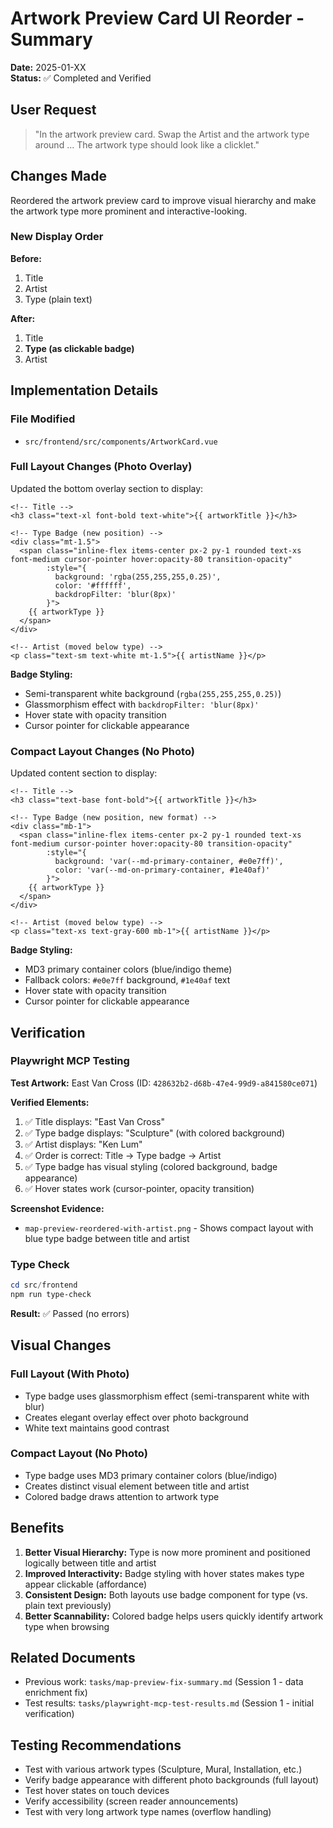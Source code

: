 # Artwork Preview Card UI Reorder - Summary

**Date:** 2025-01-XX  
**Status:** ✅ Completed and Verified

## User Request

> "In the artwork preview card. Swap the Artist and the artwork type around ... The artwork type should look like a clicklet."

## Changes Made

Reordered the artwork preview card to improve visual hierarchy and make the artwork type more prominent and interactive-looking.

### New Display Order

**Before:**
1. Title
2. Artist
3. Type (plain text)

**After:**
1. Title
2. **Type (as clickable badge)**
3. Artist

## Implementation Details

### File Modified

- `src/frontend/src/components/ArtworkCard.vue`

### Full Layout Changes (Photo Overlay)

Updated the bottom overlay section to display:

```vue
<!-- Title -->
<h3 class="text-xl font-bold text-white">{{ artworkTitle }}</h3>

<!-- Type Badge (new position) -->
<div class="mt-1.5">
  <span class="inline-flex items-center px-2 py-1 rounded text-xs font-medium cursor-pointer hover:opacity-80 transition-opacity"
        :style="{ 
          background: 'rgba(255,255,255,0.25)', 
          color: '#ffffff',
          backdropFilter: 'blur(8px)' 
        }">
    {{ artworkType }}
  </span>
</div>

<!-- Artist (moved below type) -->
<p class="text-sm text-white mt-1.5">{{ artistName }}</p>
```

**Badge Styling:**
- Semi-transparent white background (`rgba(255,255,255,0.25)`)
- Glassmorphism effect with `backdropFilter: 'blur(8px)'`
- Hover state with opacity transition
- Cursor pointer for clickable appearance

### Compact Layout Changes (No Photo)

Updated content section to display:

```vue
<!-- Title -->
<h3 class="text-base font-bold">{{ artworkTitle }}</h3>

<!-- Type Badge (new position, new format) -->
<div class="mb-1">
  <span class="inline-flex items-center px-2 py-1 rounded text-xs font-medium cursor-pointer hover:opacity-80 transition-opacity"
        :style="{ 
          background: 'var(--md-primary-container, #e0e7ff)', 
          color: 'var(--md-on-primary-container, #1e40af)' 
        }">
    {{ artworkType }}
  </span>
</div>

<!-- Artist (moved below type) -->
<p class="text-xs text-gray-600 mb-1">{{ artistName }}</p>
```

**Badge Styling:**
- MD3 primary container colors (blue/indigo theme)
- Fallback colors: `#e0e7ff` background, `#1e40af` text
- Hover state with opacity transition
- Cursor pointer for clickable appearance

## Verification

### Playwright MCP Testing

**Test Artwork:** East Van Cross (ID: `428632b2-d68b-47e4-99d9-a841580ce071`)

**Verified Elements:**
1. ✅ Title displays: "East Van Cross"
2. ✅ Type badge displays: "Sculpture" (with colored background)
3. ✅ Artist displays: "Ken Lum"
4. ✅ Order is correct: Title → Type badge → Artist
5. ✅ Type badge has visual styling (colored background, badge appearance)
6. ✅ Hover states work (cursor-pointer, opacity transition)

**Screenshot Evidence:**
- `map-preview-reordered-with-artist.png` - Shows compact layout with blue type badge between title and artist

### Type Check

```powershell
cd src/frontend
npm run type-check
```

**Result:** ✅ Passed (no errors)

## Visual Changes

### Full Layout (With Photo)
- Type badge uses glassmorphism effect (semi-transparent white with blur)
- Creates elegant overlay effect over photo background
- White text maintains good contrast

### Compact Layout (No Photo)
- Type badge uses MD3 primary container colors (blue/indigo)
- Creates distinct visual element between title and artist
- Colored badge draws attention to artwork type

## Benefits

1. **Better Visual Hierarchy:** Type is now more prominent and positioned logically between title and artist
2. **Improved Interactivity:** Badge styling with hover states makes type appear clickable (affordance)
3. **Consistent Design:** Both layouts use badge component for type (vs. plain text previously)
4. **Better Scannability:** Colored badge helps users quickly identify artwork type when browsing

## Related Documents

- Previous work: `tasks/map-preview-fix-summary.md` (Session 1 - data enrichment fix)
- Test results: `tasks/playwright-mcp-test-results.md` (Session 1 - initial verification)

## Testing Recommendations

- Test with various artwork types (Sculpture, Mural, Installation, etc.)
- Verify badge appearance with different photo backgrounds (full layout)
- Test hover states on touch devices
- Verify accessibility (screen reader announcements)
- Test with very long artwork type names (overflow handling)
